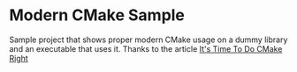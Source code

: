 # Modern CMake Sample

Sample project that shows proper modern CMake usage on a dummy library and an executable that uses it.
Thanks to the article [It's Time To Do CMake Right](https://pabloariasal.github.io/2018/02/19/its-time-to-do-cmake-right/)